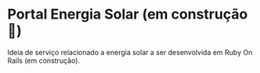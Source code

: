 # Portal Energia Solar (em construção :construction_worker:)
Ideia de serviço relacionado a energia solar a ser desenvolvida em Ruby On Rails (em construção).
